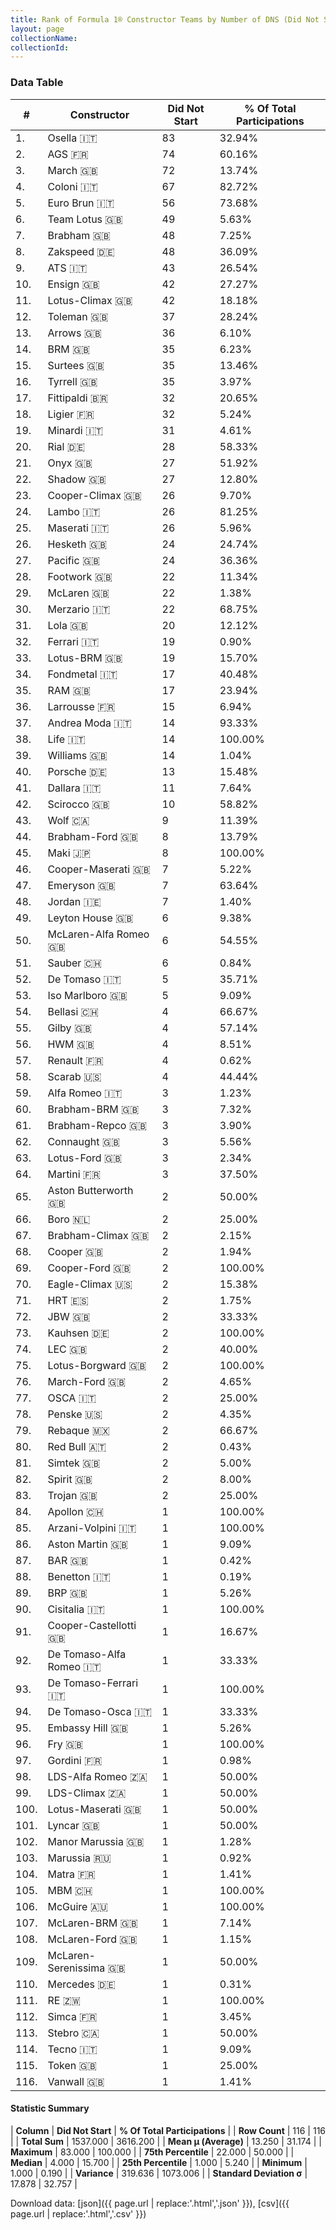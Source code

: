 ```yaml
---
title: Rank of Formula 1® Constructor Teams by Number of DNS (Did Not Start)
layout: page
collectionName: 
collectionId: 
---
```




<canvas id="chart" width="400" height="180"></canvas>
<script>
var data = {
    "datasets": [
        {
            "backgroundColor": [
                "888888",
                "888888",
                "E53524",
                "888888",
                "888888",
                "09630C",
                "243F73",
                "888888",
                "888888",
                "888888",
                "025839",
                "888888",
                "FFA500",
                "144D44",
                "888888",
                "274B72",
                "888888",
                "0F5DBB",
                "1B1D1D",
                "888888",
                "888888",
                "FA9B27",
                "273027",
                "888888",
                "C0BEC3",
                "FFFFFF",
                "888888",
                "888888",
                "FCA13B",
                "888888",
                "888888",
                "EB212E",
                "457439",
                "888888",
                "888888",
                "888888",
                "888888",
                "888888",
                "EAE4ED",
                "DDDDDD",
                "888888",
                "888888",
                "A3805E",
                "07316F",
                "888888",
                "1A2446",
                "888888",
                "FFFF01",
                "888888",
                "888888",
                "0736A5",
                "888888",
                "888888",
                "888888",
                "888888",
                "888888",
                "FDE139",
                "888888",
                "B21827",
                "888888",
                "243F73",
                "888888",
                "025839",
                "888888",
                "888888",
                "888888",
                "243F73",
                "273027",
                "888888",
                "888888",
                "BE9D56",
                "888888",
                "888888",
                "888888",
                "888888",
                "888888",
                "888888",
                "2077C9",
                "888888",
                "121D32",
                "888888",
                "888888",
                "888888",
                "888888",
                "888888",
                "888888",
                "FFFFFF",
                "73C2FB",
                "888888",
                "888888",
                "888888",
                "888888",
                "888888",
                "888888",
                "888888",
                "888888",
                "888888",
                "888888",
                "888888",
                "888888",
                "888888",
                "5E0A16",
                "5E0A16",
                "888888",
                "888888",
                "888888",
                "888888",
                "AAAAAA",
                "888888",
                "18A19B",
                "888888",
                "888888",
                "888888",
                "888888",
                "888888",
                "336667"
            ],
            "borderColor": [
                "444444",
                "444444",
                "444444",
                "444444",
                "444444",
                "444444",
                "444444",
                "444444",
                "444444",
                "444444",
                "444444",
                "444444",
                "444444",
                "444444",
                "444444",
                "444444",
                "444444",
                "444444",
                "444444",
                "444444",
                "444444",
                "444444",
                "444444",
                "444444",
                "444444",
                "444444",
                "444444",
                "444444",
                "0D1D20",
                "444444",
                "444444",
                "16191A",
                "444444",
                "444444",
                "444444",
                "444444",
                "444444",
                "444444",
                "082957",
                "444444",
                "444444",
                "444444",
                "444444",
                "444444",
                "444444",
                "444444",
                "444444",
                "444444",
                "444444",
                "444444",
                "A17A5D",
                "444444",
                "444444",
                "444444",
                "444444",
                "444444",
                "424B52",
                "444444",
                "444444",
                "444444",
                "444444",
                "444444",
                "444444",
                "444444",
                "444444",
                "444444",
                "444444",
                "444444",
                "444444",
                "444444",
                "444444",
                "444444",
                "444444",
                "444444",
                "444444",
                "444444",
                "444444",
                "444444",
                "444444",
                "FDCC2F",
                "444444",
                "444444",
                "444444",
                "444444",
                "444444",
                "444444",
                "444444",
                "444444",
                "444444",
                "444444",
                "444444",
                "444444",
                "444444",
                "444444",
                "444444",
                "444444",
                "444444",
                "444444",
                "444444",
                "444444",
                "444444",
                "444444",
                "444444",
                "444444",
                "444444",
                "444444",
                "444444",
                "444444",
                "444444",
                "D7D7D5",
                "444444",
                "444444",
                "444444",
                "444444",
                "444444",
                "444444"
            ],
            "borderWidth": 1,
            "data": [
                83.0,
                74.0,
                72.0,
                67.0,
                56.0,
                49.0,
                48.0,
                48.0,
                43.0,
                42.0,
                42.0,
                37.0,
                36.0,
                35.0,
                35.0,
                35.0,
                32.0,
                32.0,
                31.0,
                28.0,
                27.0,
                27.0,
                26.0,
                26.0,
                26.0,
                24.0,
                24.0,
                22.0,
                22.0,
                22.0,
                20.0,
                19.0,
                19.0,
                17.0,
                17.0,
                15.0,
                14.0,
                14.0,
                14.0,
                13.0,
                11.0,
                10.0,
                9.0,
                8.0,
                8.0,
                7.0,
                7.0,
                7.0,
                6.0,
                6.0,
                6.0,
                5.0,
                5.0,
                4.0,
                4.0,
                4.0,
                4.0,
                4.0,
                3.0,
                3.0,
                3.0,
                3.0,
                3.0,
                3.0,
                2.0,
                2.0,
                2.0,
                2.0,
                2.0,
                2.0,
                2.0,
                2.0,
                2.0,
                2.0,
                2.0,
                2.0,
                2.0,
                2.0,
                2.0,
                2.0,
                2.0,
                2.0,
                2.0,
                1.0,
                1.0,
                1.0,
                1.0,
                1.0,
                1.0,
                1.0,
                1.0,
                1.0,
                1.0,
                1.0,
                1.0,
                1.0,
                1.0,
                1.0,
                1.0,
                1.0,
                1.0,
                1.0,
                1.0,
                1.0,
                1.0,
                1.0,
                1.0,
                1.0,
                1.0,
                1.0,
                1.0,
                1.0,
                1.0,
                1.0,
                1.0,
                1.0
            ],
            "label": "Did Not Start"
        }
    ],
    "labels": [
        "Osella",
        "AGS",
        "March",
        "Coloni",
        "Euro Brun",
        "Team Lotus",
        "Brabham",
        "Zakspeed",
        "ATS",
        "Ensign",
        "Lotus-Climax",
        "Toleman",
        "Arrows",
        "BRM",
        "Surtees",
        "Tyrrell",
        "Fittipaldi",
        "Ligier",
        "Minardi",
        "Rial",
        "Onyx",
        "Shadow",
        "Cooper-Climax",
        "Lambo",
        "Maserati",
        "Hesketh",
        "Pacific",
        "Footwork",
        "McLaren",
        "Merzario",
        "Lola",
        "Ferrari",
        "Lotus-BRM",
        "Fondmetal",
        "RAM",
        "Larrousse",
        "Andrea Moda",
        "Life",
        "Williams",
        "Porsche",
        "Dallara",
        "Scirocco",
        "Wolf",
        "Brabham-Ford",
        "Maki",
        "Cooper-Maserati",
        "Emeryson",
        "Jordan",
        "Leyton House",
        "McLaren-Alfa Romeo",
        "Sauber",
        "De Tomaso",
        "Iso Marlboro",
        "Bellasi",
        "Gilby",
        "HWM",
        "Renault",
        "Scarab",
        "Alfa Romeo",
        "Brabham-BRM",
        "Brabham-Repco",
        "Connaught",
        "Lotus-Ford",
        "Martini",
        "Aston Butterworth",
        "Boro",
        "Brabham-Climax",
        "Cooper",
        "Cooper-Ford",
        "Eagle-Climax",
        "HRT",
        "JBW",
        "Kauhsen",
        "LEC",
        "Lotus-Borgward",
        "March-Ford",
        "OSCA",
        "Penske",
        "Rebaque",
        "Red Bull",
        "Simtek",
        "Spirit",
        "Trojan",
        "Apollon",
        "Arzani-Volpini",
        "Aston Martin",
        "BAR",
        "Benetton",
        "BRP",
        "Cisitalia",
        "Cooper-Castellotti",
        "De Tomaso-Alfa Romeo",
        "De Tomaso-Ferrari",
        "De Tomaso-Osca",
        "Embassy Hill",
        "Fry",
        "Gordini",
        "LDS-Alfa Romeo",
        "LDS-Climax",
        "Lotus-Maserati",
        "Lyncar",
        "Manor Marussia",
        "Marussia",
        "Matra",
        "MBM",
        "McGuire",
        "McLaren-BRM",
        "McLaren-Ford",
        "McLaren-Serenissima",
        "Mercedes",
        "RE",
        "Simca",
        "Stebro",
        "Tecno",
        "Token",
        "Vanwall"
    ]
};
var options = {
  legend: {
    display: false
  },
  scales: {
    xAxes: [{
      ticks: {
        beginAtZero: true,
        maxRotation: 180,
        display: window.innerWidth > 800
      }
    }],
    yAxes: [{
      ticks: {
        beginAtZero: true
      }
    }]
  },
  onResize: function(chart, size) {
    chart.options.scales.xAxes[0].ticks.display = size.width > 800;
  }
};
var chart = new Chart("chart", {
    data: data,
    type: 'bar',
    options: options
});
</script>



### Data Table

| # | Constructor | Did Not Start | % Of Total Participations |
|--|--|--|--|
| 1. | Osella 🇮🇹 | 83 | 32.94% |
| 2. | AGS 🇫🇷 | 74 | 60.16% |
| 3. | March 🇬🇧 | 72 | 13.74% |
| 4. | Coloni 🇮🇹 | 67 | 82.72% |
| 5. | Euro Brun 🇮🇹 | 56 | 73.68% |
| 6. | Team Lotus 🇬🇧 | 49 | 5.63% |
| 7. | Brabham 🇬🇧 | 48 | 7.25% |
| 8. | Zakspeed 🇩🇪 | 48 | 36.09% |
| 9. | ATS 🇮🇹 | 43 | 26.54% |
| 10. | Ensign 🇬🇧 | 42 | 27.27% |
| 11. | Lotus-Climax 🇬🇧 | 42 | 18.18% |
| 12. | Toleman 🇬🇧 | 37 | 28.24% |
| 13. | Arrows 🇬🇧 | 36 | 6.10% |
| 14. | BRM 🇬🇧 | 35 | 6.23% |
| 15. | Surtees 🇬🇧 | 35 | 13.46% |
| 16. | Tyrrell 🇬🇧 | 35 | 3.97% |
| 17. | Fittipaldi 🇧🇷 | 32 | 20.65% |
| 18. | Ligier 🇫🇷 | 32 | 5.24% |
| 19. | Minardi 🇮🇹 | 31 | 4.61% |
| 20. | Rial 🇩🇪 | 28 | 58.33% |
| 21. | Onyx 🇬🇧 | 27 | 51.92% |
| 22. | Shadow 🇬🇧 | 27 | 12.80% |
| 23. | Cooper-Climax 🇬🇧 | 26 | 9.70% |
| 24. | Lambo 🇮🇹 | 26 | 81.25% |
| 25. | Maserati 🇮🇹 | 26 | 5.96% |
| 26. | Hesketh 🇬🇧 | 24 | 24.74% |
| 27. | Pacific 🇬🇧 | 24 | 36.36% |
| 28. | Footwork 🇬🇧 | 22 | 11.34% |
| 29. | McLaren 🇬🇧 | 22 | 1.38% |
| 30. | Merzario 🇮🇹 | 22 | 68.75% |
| 31. | Lola 🇬🇧 | 20 | 12.12% |
| 32. | Ferrari 🇮🇹 | 19 | 0.90% |
| 33. | Lotus-BRM 🇬🇧 | 19 | 15.70% |
| 34. | Fondmetal 🇮🇹 | 17 | 40.48% |
| 35. | RAM 🇬🇧 | 17 | 23.94% |
| 36. | Larrousse 🇫🇷 | 15 | 6.94% |
| 37. | Andrea Moda 🇮🇹 | 14 | 93.33% |
| 38. | Life 🇮🇹 | 14 | 100.00% |
| 39. | Williams 🇬🇧 | 14 | 1.04% |
| 40. | Porsche 🇩🇪 | 13 | 15.48% |
| 41. | Dallara 🇮🇹 | 11 | 7.64% |
| 42. | Scirocco 🇬🇧 | 10 | 58.82% |
| 43. | Wolf 🇨🇦 | 9 | 11.39% |
| 44. | Brabham-Ford 🇬🇧 | 8 | 13.79% |
| 45. | Maki 🇯🇵 | 8 | 100.00% |
| 46. | Cooper-Maserati 🇬🇧 | 7 | 5.22% |
| 47. | Emeryson 🇬🇧 | 7 | 63.64% |
| 48. | Jordan 🇮🇪 | 7 | 1.40% |
| 49. | Leyton House 🇬🇧 | 6 | 9.38% |
| 50. | McLaren-Alfa Romeo 🇬🇧 | 6 | 54.55% |
| 51. | Sauber 🇨🇭 | 6 | 0.84% |
| 52. | De Tomaso 🇮🇹 | 5 | 35.71% |
| 53. | Iso Marlboro 🇬🇧 | 5 | 9.09% |
| 54. | Bellasi 🇨🇭 | 4 | 66.67% |
| 55. | Gilby 🇬🇧 | 4 | 57.14% |
| 56. | HWM 🇬🇧 | 4 | 8.51% |
| 57. | Renault 🇫🇷 | 4 | 0.62% |
| 58. | Scarab 🇺🇸 | 4 | 44.44% |
| 59. | Alfa Romeo 🇮🇹 | 3 | 1.23% |
| 60. | Brabham-BRM 🇬🇧 | 3 | 7.32% |
| 61. | Brabham-Repco 🇬🇧 | 3 | 3.90% |
| 62. | Connaught 🇬🇧 | 3 | 5.56% |
| 63. | Lotus-Ford 🇬🇧 | 3 | 2.34% |
| 64. | Martini 🇫🇷 | 3 | 37.50% |
| 65. | Aston Butterworth 🇬🇧 | 2 | 50.00% |
| 66. | Boro 🇳🇱 | 2 | 25.00% |
| 67. | Brabham-Climax 🇬🇧 | 2 | 2.15% |
| 68. | Cooper 🇬🇧 | 2 | 1.94% |
| 69. | Cooper-Ford 🇬🇧 | 2 | 100.00% |
| 70. | Eagle-Climax 🇺🇸 | 2 | 15.38% |
| 71. | HRT 🇪🇸 | 2 | 1.75% |
| 72. | JBW 🇬🇧 | 2 | 33.33% |
| 73. | Kauhsen 🇩🇪 | 2 | 100.00% |
| 74. | LEC 🇬🇧 | 2 | 40.00% |
| 75. | Lotus-Borgward 🇬🇧 | 2 | 100.00% |
| 76. | March-Ford 🇬🇧 | 2 | 4.65% |
| 77. | OSCA 🇮🇹 | 2 | 25.00% |
| 78. | Penske 🇺🇸 | 2 | 4.35% |
| 79. | Rebaque 🇲🇽 | 2 | 66.67% |
| 80. | Red Bull 🇦🇹 | 2 | 0.43% |
| 81. | Simtek 🇬🇧 | 2 | 5.00% |
| 82. | Spirit 🇬🇧 | 2 | 8.00% |
| 83. | Trojan 🇬🇧 | 2 | 25.00% |
| 84. | Apollon 🇨🇭 | 1 | 100.00% |
| 85. | Arzani-Volpini 🇮🇹 | 1 | 100.00% |
| 86. | Aston Martin 🇬🇧 | 1 | 9.09% |
| 87. | BAR 🇬🇧 | 1 | 0.42% |
| 88. | Benetton 🇮🇹 | 1 | 0.19% |
| 89. | BRP 🇬🇧 | 1 | 5.26% |
| 90. | Cisitalia 🇮🇹 | 1 | 100.00% |
| 91. | Cooper-Castellotti 🇬🇧 | 1 | 16.67% |
| 92. | De Tomaso-Alfa Romeo 🇮🇹 | 1 | 33.33% |
| 93. | De Tomaso-Ferrari 🇮🇹 | 1 | 100.00% |
| 94. | De Tomaso-Osca 🇮🇹 | 1 | 33.33% |
| 95. | Embassy Hill 🇬🇧 | 1 | 5.26% |
| 96. | Fry 🇬🇧 | 1 | 100.00% |
| 97. | Gordini 🇫🇷 | 1 | 0.98% |
| 98. | LDS-Alfa Romeo 🇿🇦 | 1 | 50.00% |
| 99. | LDS-Climax 🇿🇦 | 1 | 50.00% |
| 100. | Lotus-Maserati 🇬🇧 | 1 | 50.00% |
| 101. | Lyncar 🇬🇧 | 1 | 50.00% |
| 102. | Manor Marussia 🇬🇧 | 1 | 1.28% |
| 103. | Marussia 🇷🇺 | 1 | 0.92% |
| 104. | Matra 🇫🇷 | 1 | 1.41% |
| 105. | MBM 🇨🇭 | 1 | 100.00% |
| 106. | McGuire 🇦🇺 | 1 | 100.00% |
| 107. | McLaren-BRM 🇬🇧 | 1 | 7.14% |
| 108. | McLaren-Ford 🇬🇧 | 1 | 1.15% |
| 109. | McLaren-Serenissima 🇬🇧 | 1 | 50.00% |
| 110. | Mercedes 🇩🇪 | 1 | 0.31% |
| 111. | RE 🇿🇼 | 1 | 100.00% |
| 112. | Simca 🇫🇷 | 1 | 3.45% |
| 113. | Stebro 🇨🇦 | 1 | 50.00% |
| 114. | Tecno 🇮🇹 | 1 | 9.09% |
| 115. | Token 🇬🇧 | 1 | 25.00% |
| 116. | Vanwall 🇬🇧 | 1 | 1.41% |

#### Statistic Summary

| **Column** | **Did Not Start** | **% Of Total Participations** |
| **Row Count** | 116 | 116 |
| **Total Sum** | 1537.000 | 3616.200 |
| **Mean μ (Average)** | 13.250 | 31.174 |
| **Maximum** | 83.000 | 100.000 |
| **75th Percentile** | 22.000 | 50.000 |
| **Median** | 4.000 | 15.700 |
| **25th Percentile** | 1.000 | 5.240 |
| **Minimum** | 1.000 | 0.190 |
| **Variance** | 319.636 | 1073.006 |
| **Standard Deviation σ** | 17.878 | 32.757 |

Download data: [json]({{ page.url | replace:'.html','.json' }}), [csv]({{ page.url | replace:'.html','.csv' }})
